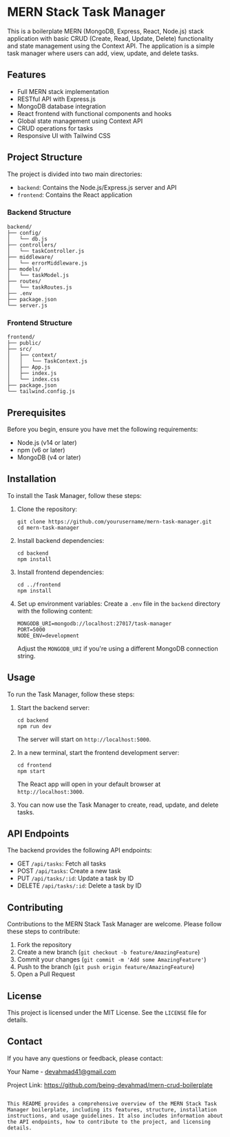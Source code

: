 
# MERN Stack Task Manager

This is a boilerplate MERN (MongoDB, Express, React, Node.js) stack application with basic CRUD (Create, Read, Update, Delete) functionality and state management using the Context API. The application is a simple task manager where users can add, view, update, and delete tasks.

## Features

- Full MERN stack implementation
- RESTful API with Express.js
- MongoDB database integration
- React frontend with functional components and hooks
- Global state management using Context API
- CRUD operations for tasks
- Responsive UI with Tailwind CSS

## Project Structure

The project is divided into two main directories:

- `backend`: Contains the Node.js/Express.js server and API
- `frontend`: Contains the React application

### Backend Structure

```
backend/
├── config/
│   └── db.js
├── controllers/
│   └── taskController.js
├── middleware/
│   └── errorMiddleware.js
├── models/
│   └── taskModel.js
├── routes/
│   └── taskRoutes.js
├── .env
├── package.json
└── server.js
```

### Frontend Structure

```
frontend/
├── public/
├── src/
│   ├── context/
│   │   └── TaskContext.js
│   ├── App.js
│   ├── index.js
│   └── index.css
├── package.json
└── tailwind.config.js
```

## Prerequisites

Before you begin, ensure you have met the following requirements:

- Node.js (v14 or later)
- npm (v6 or later)
- MongoDB (v4 or later)

## Installation

To install the Task Manager, follow these steps:

1. Clone the repository:
   ```
   git clone https://github.com/yourusername/mern-task-manager.git
   cd mern-task-manager
   ```

2. Install backend dependencies:
   ```
   cd backend
   npm install
   ```

3. Install frontend dependencies:
   ```
   cd ../frontend
   npm install
   ```

4. Set up environment variables:
   Create a `.env` file in the `backend` directory with the following content:
   ```
   MONGODB_URI=mongodb://localhost:27017/task-manager
   PORT=5000
   NODE_ENV=development
   ```
   Adjust the `MONGODB_URI` if you're using a different MongoDB connection string.

## Usage

To run the Task Manager, follow these steps:

1. Start the backend server:
   ```
   cd backend
   npm run dev
   ```
   The server will start on `http://localhost:5000`.

2. In a new terminal, start the frontend development server:
   ```
   cd frontend
   npm start
   ```
   The React app will open in your default browser at `http://localhost:3000`.

3. You can now use the Task Manager to create, read, update, and delete tasks.

## API Endpoints

The backend provides the following API endpoints:

- GET `/api/tasks`: Fetch all tasks
- POST `/api/tasks`: Create a new task
- PUT `/api/tasks/:id`: Update a task by ID
- DELETE `/api/tasks/:id`: Delete a task by ID

## Contributing

Contributions to the MERN Stack Task Manager are welcome. Please follow these steps to contribute:

1. Fork the repository
2. Create a new branch (`git checkout -b feature/AmazingFeature`)
3. Commit your changes (`git commit -m 'Add some AmazingFeature'`)
4. Push to the branch (`git push origin feature/AmazingFeature`)
5. Open a Pull Request

## License

This project is licensed under the MIT License. See the `LICENSE` file for details.

## Contact

If you have any questions or feedback, please contact:

Your Name - devahmad41@gmail.com

Project Link: https://github.com/being-devahmad/mern-crud-boilerplate

```

This README provides a comprehensive overview of the MERN Stack Task Manager boilerplate, including its features, structure, installation instructions, and usage guidelines. It also includes information about the API endpoints, how to contribute to the project, and licensing details.
